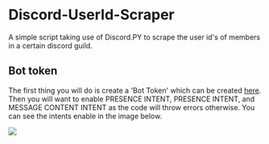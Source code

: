 # Discord-UserId-Scraper
A simple script taking use of Discord.PY to scrape the user id's of members in a certain discord guild.

## Bot token
The first thing you will do is create a 'Bot Token' which can be created [here](https://discord.com/developers/applications). Then you will want to enable PRESENCE INTENT, PRESENCE INTENT, and MESSAGE CONTENT INTENT as the code will throw errors otherwise. You can see the intents enable in the image below.

![](https://media.discordapp.net/attachments/1011737115782025396/1011737154885525574/Screenshot_2022-08-23_at_22.40.40.png?width=1029&height=585)
